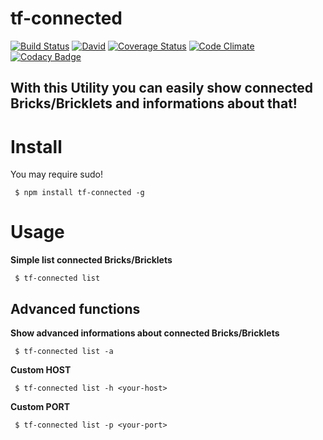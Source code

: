 # tf-connected

[![Build Status](https://travis-ci.org/fscherwi/tf-connected.svg)](https://travis-ci.org/fscherwi/tf-connected) [![David](https://david-dm.org/fscherwi/tf-connected.svg)](https://david-dm.org/fscherwi/tf-connected) [![Coverage Status](https://coveralls.io/repos/fscherwi/tf-connected/badge.svg?service=github)](https://coveralls.io/github/fscherwi/tf-connected) [![Code Climate](https://codeclimate.com/github/fscherwi/tf-connected/badges/gpa.svg)](https://codeclimate.com/github/fscherwi/tf-connected) [![Codacy Badge](https://api.codacy.com/project/badge/Grade/7d34af447e234a57ae8b3daf348c02f5)](https://www.codacy.com/app/fscherwi/tf-connected?utm_source=github.com&amp;utm_medium=referral&amp;utm_content=fscherwi/tf-connected&amp;utm_campaign=Badge_Grade)

## With this Utility you can easily show connected Bricks/Bricklets and informations about that!

# Install

You may require sudo!

```shell
 $ npm install tf-connected -g
```

# Usage

**Simple list connected Bricks/Bricklets**

```shell
 $ tf-connected list
```

## Advanced functions

**Show advanced informations about connected Bricks/Bricklets**

```shell
 $ tf-connected list -a
```

**Custom HOST**

```shell
 $ tf-connected list -h <your-host>
```

**Custom PORT**

```shell
 $ tf-connected list -p <your-port>
```
